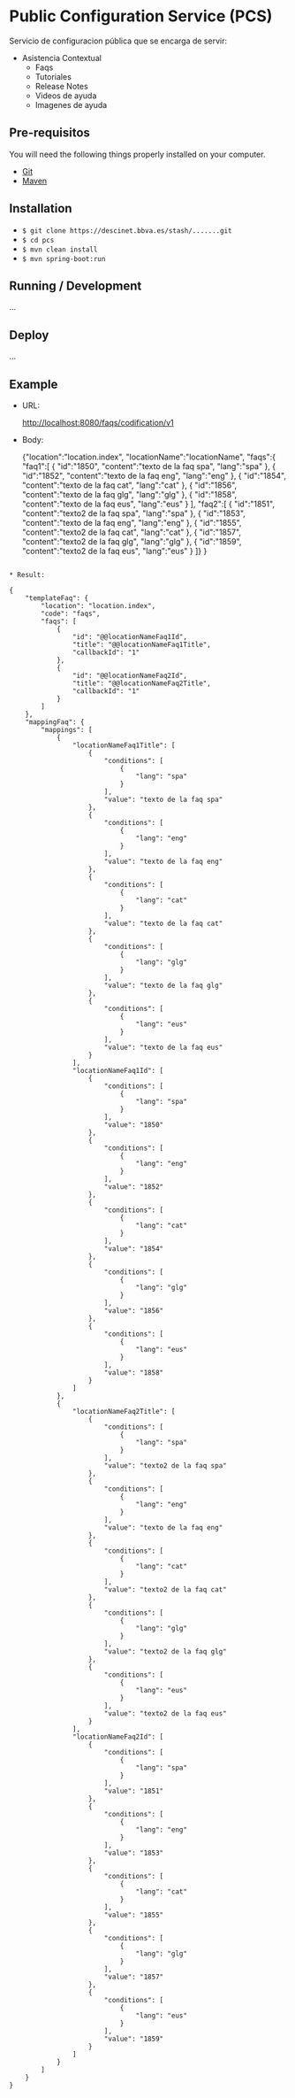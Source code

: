 # Public Configuration Service (PCS)

Servicio de configuracion pública que se encarga de servir:

* Asistencia Contextual
    * Faqs
    * Tutoriales
    * Release Notes
    * Videos de ayuda
    * Imagenes de ayuda

## Pre-requisitos

You will need the following things properly installed on your computer.

* [Git](https://git-scm.com/)
* [Maven](https://maven.apache.org/)


## Installation

* `$ git clone https://descinet.bbva.es/stash/.......git`
* `$ cd pcs`
* `$ mvn clean install`
* `$ mvn spring-boot:run`

## Running / Development

...

## Deploy
...

## Example

* URL:

    [http://localhost:8080/faqs/codification/v1](http://localhost:8080/faqs/codification/v1)

* Body:

   {"location":"location.index",
    "locationName":"locationName",
    "faqs":{
        "faq1":[
            {
            "id":"1850",
            "content":"texto de la faq spa",
            "lang":"spa"
            },
            {
            "id":"1852",
            "content":"texto de la faq eng",
            "lang":"eng"
            },
            {
            "id":"1854",
            "content":"texto de la faq cat",
            "lang":"cat"
            },
            {
            "id":"1856",
            "content":"texto de la faq glg",
            "lang":"glg"
            },
            {
            "id":"1858",
            "content":"texto de la faq eus",
            "lang":"eus"
            }
        ],
        "faq2":[
            {
            "id":"1851",
            "content":"texto2 de la faq spa",
            "lang":"spa"
            },
            {
            "id":"1853",
            "content":"texto de la faq eng",
            "lang":"eng"
            },
            {
            "id":"1855",
            "content":"texto2 de la faq cat",
            "lang":"cat"
            },
            {
            "id":"1857",
            "content":"texto2 de la faq glg",
            "lang":"glg"
            },
            {
            "id":"1859",
            "content":"texto2 de la faq eus",
            "lang":"eus"
            }
        ]}
    }
```

* Result:

{
    "templateFaq": {
        "location": "location.index",
        "code": "faqs",
        "faqs": [
            {
                "id": "@@locationNameFaq1Id",
                "title": "@@locationNameFaq1Title",
                "callbackId": "1"
            },
            {
                "id": "@@locationNameFaq2Id",
                "title": "@@locationNameFaq2Title",
                "callbackId": "1"
            }
        ]
    },
    "mappingFaq": {
        "mappings": [
            {
                "locationNameFaq1Title": [
                    {
                        "conditions": [
                            {
                                "lang": "spa"
                            }
                        ],
                        "value": "texto de la faq spa"
                    },
                    {
                        "conditions": [
                            {
                                "lang": "eng"
                            }
                        ],
                        "value": "texto de la faq eng"
                    },
                    {
                        "conditions": [
                            {
                                "lang": "cat"
                            }
                        ],
                        "value": "texto de la faq cat"
                    },
                    {
                        "conditions": [
                            {
                                "lang": "glg"
                            }
                        ],
                        "value": "texto de la faq glg"
                    },
                    {
                        "conditions": [
                            {
                                "lang": "eus"
                            }
                        ],
                        "value": "texto de la faq eus"
                    }
                ],
                "locationNameFaq1Id": [
                    {
                        "conditions": [
                            {
                                "lang": "spa"
                            }
                        ],
                        "value": "1850"
                    },
                    {
                        "conditions": [
                            {
                                "lang": "eng"
                            }
                        ],
                        "value": "1852"
                    },
                    {
                        "conditions": [
                            {
                                "lang": "cat"
                            }
                        ],
                        "value": "1854"
                    },
                    {
                        "conditions": [
                            {
                                "lang": "glg"
                            }
                        ],
                        "value": "1856"
                    },
                    {
                        "conditions": [
                            {
                                "lang": "eus"
                            }
                        ],
                        "value": "1858"
                    }
                ]
            },
            {
                "locationNameFaq2Title": [
                    {
                        "conditions": [
                            {
                                "lang": "spa"
                            }
                        ],
                        "value": "texto2 de la faq spa"
                    },
                    {
                        "conditions": [
                            {
                                "lang": "eng"
                            }
                        ],
                        "value": "texto de la faq eng"
                    },
                    {
                        "conditions": [
                            {
                                "lang": "cat"
                            }
                        ],
                        "value": "texto2 de la faq cat"
                    },
                    {
                        "conditions": [
                            {
                                "lang": "glg"
                            }
                        ],
                        "value": "texto2 de la faq glg"
                    },
                    {
                        "conditions": [
                            {
                                "lang": "eus"
                            }
                        ],
                        "value": "texto2 de la faq eus"
                    }
                ],
                "locationNameFaq2Id": [
                    {
                        "conditions": [
                            {
                                "lang": "spa"
                            }
                        ],
                        "value": "1851"
                    },
                    {
                        "conditions": [
                            {
                                "lang": "eng"
                            }
                        ],
                        "value": "1853"
                    },
                    {
                        "conditions": [
                            {
                                "lang": "cat"
                            }
                        ],
                        "value": "1855"
                    },
                    {
                        "conditions": [
                            {
                                "lang": "glg"
                            }
                        ],
                        "value": "1857"
                    },
                    {
                        "conditions": [
                            {
                                "lang": "eus"
                            }
                        ],
                        "value": "1859"
                    }
                ]
            }
        ]
    }
}
```
